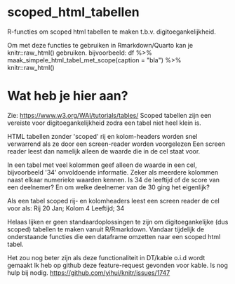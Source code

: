 # scoped_html_tabellen
R-functies om scoped html tabellen te maken t.b.v. digitoegankelijkheid.

Om met deze functies te gebruiken in Rmarkdown/Quarto kan je knitr::raw_html() gebruiken.
bijvoorbeeld: df %>% maak_simpele_html_tabel_met_scope(caption = "bla") %>% knitr::raw_html()

# Wat heb je hier aan?
Zie: https://www.w3.org/WAI/tutorials/tables/
Scoped tabellen zijn een vereiste voor digitoegankelijkheid zodra een tabel niet heel klein is.

HTML tabellen zonder 'scoped' rij en kolom-headers worden snel verwarrend als ze door een screen-reader worden voorgelezen
Een screen reader leest dan namelijk alleen de waarde die in de cel staat voor.

In een tabel met veel kolommen geef alleen de waarde in een cel, bijvoorbeeld  '34' onvoldoende informatie.
Zeker als meerdere kolommen naast elkaar numerieke waarden kennen. Is 34 de leeftijd of de score van een deelnemer? 
En om welke deelnemer van de 30 ging het eigenlijk?

Als een tabel scoped rij- en kolomheaders leest een screen reader de cel voor als: Rij 20 Jan; Kolom 4 Leeftijd; 34

Helaas lijken er geen standaardoplossingen te zijn om digitoegankelijke (dus scoped) tabellen te maken vanuit R/Rmarkdown.
Vandaar tijdelijk de onderstaande functies die een dataframe omzetten naar een scoped html tabel.

Het zou nog beter zijn als deze functionaliteit in  DT/kable o.i.d wordt gemaakt
Ik heb op github deze feature-request gevonden voor kable. Is nog hulp bij nodig.  https://github.com/yihui/knitr/issues/1747
 
